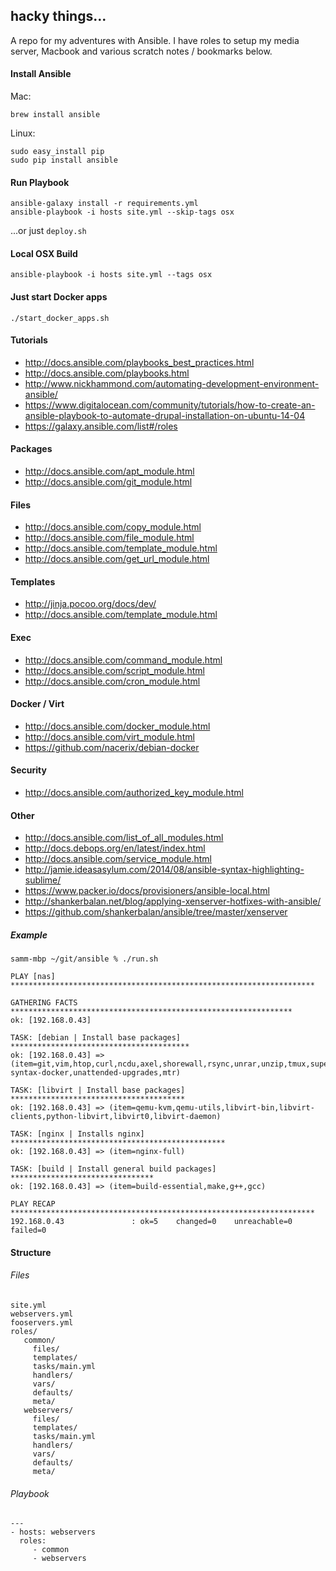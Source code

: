 ## hacky things...

A repo for my adventures with Ansible.
I have roles to setup my media server, Macbook and various scratch notes / bookmarks below.

#### Install Ansible

Mac:
```
brew install ansible
```

Linux:
```
sudo easy_install pip
sudo pip install ansible
```

#### Run Playbook

```
ansible-galaxy install -r requirements.yml
ansible-playbook -i hosts site.yml --skip-tags osx
```
...or just `deploy.sh`

#### Local OSX Build
```
ansible-playbook -i hosts site.yml --tags osx
```

#### Just start Docker apps
```
./start_docker_apps.sh
```

#### Tutorials

* http://docs.ansible.com/playbooks_best_practices.html
* http://docs.ansible.com/playbooks.html
* http://www.nickhammond.com/automating-development-environment-ansible/
* https://www.digitalocean.com/community/tutorials/how-to-create-an-ansible-playbook-to-automate-drupal-installation-on-ubuntu-14-04
* https://galaxy.ansible.com/list#/roles

#### Packages

* http://docs.ansible.com/apt_module.html
* http://docs.ansible.com/git_module.html

#### Files

* http://docs.ansible.com/copy_module.html
* http://docs.ansible.com/file_module.html
* http://docs.ansible.com/template_module.html
* http://docs.ansible.com/get_url_module.html

#### Templates

* http://jinja.pocoo.org/docs/dev/
* http://docs.ansible.com/template_module.html

#### Exec

* http://docs.ansible.com/command_module.html
* http://docs.ansible.com/script_module.html
* http://docs.ansible.com/cron_module.html

#### Docker / Virt

* http://docs.ansible.com/docker_module.html
* http://docs.ansible.com/virt_module.html
* https://github.com/nacerix/debian-docker

#### Security

* http://docs.ansible.com/authorized_key_module.html

#### Other
* http://docs.ansible.com/list_of_all_modules.html
* http://docs.debops.org/en/latest/index.html
* http://docs.ansible.com/service_module.html
* http://jamie.ideasasylum.com/2014/08/ansible-syntax-highlighting-sublime/
* https://www.packer.io/docs/provisioners/ansible-local.html
* http://shankerbalan.net/blog/applying-xenserver-hotfixes-with-ansible/
* https://github.com/shankerbalan/ansible/tree/master/xenserver

##### Example

```
samm-mbp ~/git/ansible % ./run.sh

PLAY [nas] ********************************************************************

GATHERING FACTS ***************************************************************
ok: [192.168.0.43]

TASK: [debian | Install base packages] ****************************************
ok: [192.168.0.43] => (item=git,vim,htop,curl,ncdu,axel,shorewall,rsync,unrar,unzip,tmux,supervisor,sudo,bzip2,fio,deborphan,hdparm,iftop,iotop,vim-syntax-docker,unattended-upgrades,mtr)

TASK: [libvirt | Install base packages] ***************************************
ok: [192.168.0.43] => (item=qemu-kvm,qemu-utils,libvirt-bin,libvirt-clients,python-libvirt,libvirt0,libvirt-daemon)

TASK: [nginx | Installs nginx] ************************************************
ok: [192.168.0.43] => (item=nginx-full)

TASK: [build | Install general build packages] ********************************
ok: [192.168.0.43] => (item=build-essential,make,g++,gcc)

PLAY RECAP ********************************************************************
192.168.0.43               : ok=5    changed=0    unreachable=0    failed=0
```

#### Structure
###### Files
```
site.yml
webservers.yml
fooservers.yml
roles/
   common/
     files/
     templates/
     tasks/main.yml
     handlers/
     vars/
     defaults/
     meta/
   webservers/
     files/
     templates/
     tasks/main.yml
     handlers/
     vars/
     defaults/
     meta/
```
###### Playbook
```
---
- hosts: webservers
  roles:
     - common
     - webservers
```

